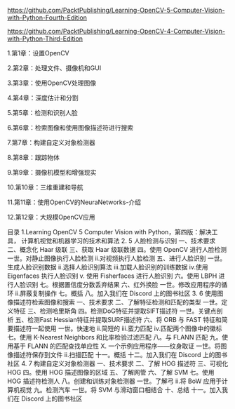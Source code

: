 
https://github.com/PacktPublishing/Learning-OpenCV-5-Computer-Vision-with-Python-Fourth-Edition

https://github.com/PacktPublishing/Learning-OpenCV-4-Computer-Vision-with-Python-Third-Edition




1.第1章：设置OpenCV

2.第2章：处理文件、摄像机和GUI

3.第3章：使用OpenCV处理图像

4.第4章：深度估计和分割

5.第5章：检测和识别人脸

6.第6章：检索图像和使用图像描述符进行搜索

7.第7章：构建自定义对象检测器

8.第8章：跟踪物体

9.第9章：摄像机模型和增强现实

10.第10章：三维重建和导航

11.第11章：使用OpenCV的NeuraNetworks-介绍

12.第12章：大规模OpenCV应用



目录
1.Learning OpenCV 5 Computer Vision with Python，第四版：解决工具，
计算机视觉和机器学习的技术和算法
2. 5 人脸检测与识别
一、技术要求
二、概念化 Haar 级联
三、获取 Haar 级联数据
四。使用 OpenCV 进行人脸检测
一世。对静止图像执行人脸检测
ii.对视频执行人脸检测
五、进行人脸识别
一世。生成人脸识别数据
ii.选择人脸识别算法
iii.加载人脸识别的训练数据
iv.使用 Eigenfaces 执行人脸识别
v. 使用 Fisherfaces 进行人脸识别
六。使用 LBPH 进行人脸识别
七。根据置信度分数丢弃结果
六、红外换脸
一世。修改应用程序的循环
ii.屏蔽复制操作
七。概括
八。加入我们在 Discord 上的图书社区
3. 6 使用图像描述符检索图像和搜索
一、技术要求
二、了解特征检测和匹配的类型
一世。定义特征
三、检测哈里斯角
四。检测DoG特征并提取SIFT描述符
一世。关键点剖析
五、检测Fast Hessian特征并提取SURF描述符
六、将 ORB 与 FAST 特征和简要描述符一起使用
一世。快速地
ii.简短的
iii.蛮力匹配
iv.匹配两个图像中的徽标
七。使用 K-Nearest Neighbors 和比率检验过滤匹配
八。与 FLANN 匹配
九。使用基于 FLANN 的匹配查找单应性
X. 一个示例应用程序——纹身取证
一世。将图像描述符保存到文件
ii.扫描匹配
十一。概括
十二。加入我们在 Discord 上的图书社区
4. 7 构建自定义对象检测器
一、技术要求
二、了解 HOG 描述符
三、可视化 HOG
四。使用 HOG 描述图像的区域
五、了解网管
六、了解 SVM
七。使用 HOG 描述符检测人
八。创建和训练对象检测器
一世。了解弓
ii.将 BoW 应用于计算机视觉
九。检测汽车
一世。将 SVM 与滑动窗口相结合
十、总结
十一。加入我们在 Discord 上的图书社区
